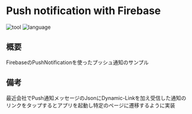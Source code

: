 # Push notification with Firebase
![tool](https://img.shields.io/badge/tool-xcode8-blue.svg)
![language](https://img.shields.io/badge/language-swift3-red.svg)
## 概要
FirebaseのPushNotificationを使ったプッシュ通知のサンプル
## 備考
最近会社でPush通知メッセージのJsonにDynamic-Linkを加え受信した通知のリンクをタップするとアプリを起動し特定のページに遷移するように実装

